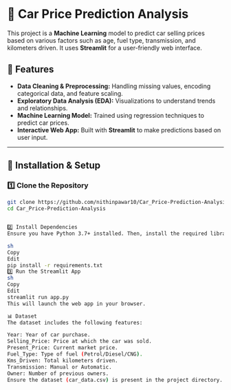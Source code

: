 # 🚗 Car Price Prediction Analysis

This project is a **Machine Learning** model to predict car selling prices based on various factors such as age, fuel type, transmission, and kilometers driven. It uses **Streamlit** for a user-friendly web interface.

## 📌 Features

- **Data Cleaning & Preprocessing:** Handling missing values, encoding categorical data, and feature scaling.
- **Exploratory Data Analysis (EDA):** Visualizations to understand trends and relationships.
- **Machine Learning Model:** Trained using regression techniques to predict car prices.
- **Interactive Web App:** Built with **Streamlit** to make predictions based on user input.

---

## 🚀 Installation & Setup

### 1️⃣ Clone the Repository
```sh
git clone https://github.com/nithinpawar10/Car_Price-Prediction-Analysis.git
cd Car_Price-Prediction-Analysis


2️⃣ Install Dependencies
Ensure you have Python 3.7+ installed. Then, install the required libraries:

sh
Copy
Edit
pip install -r requirements.txt
3️⃣ Run the Streamlit App
sh
Copy
Edit
streamlit run app.py
This will launch the web app in your browser.

📊 Dataset
The dataset includes the following features:

Year: Year of car purchase.
Selling_Price: Price at which the car was sold.
Present_Price: Current market price.
Fuel_Type: Type of fuel (Petrol/Diesel/CNG).
Kms_Driven: Total kilometers driven.
Transmission: Manual or Automatic.
Owner: Number of previous owners.
Ensure the dataset (car_data.csv) is present in the project directory.
